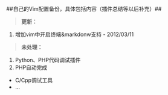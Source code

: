 ##自己的Vim配置备份，具体包括内容（插件总结等以后补充）##

>	**更新：**
1.  增加vim中开启终端&markdonw支持 - 2012/03/11

>	**未处理：**
1.  Python、PHP代码调试插件
2.	PHP自动完成
* C/Cpp调试工具
* ...
